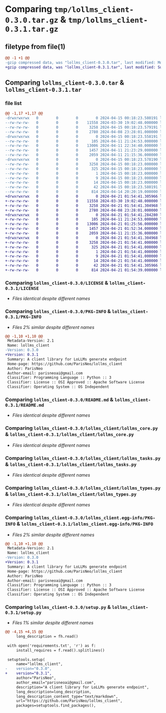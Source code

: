 # Comparing `tmp/lollms_client-0.3.0.tar.gz` & `tmp/lollms_client-0.3.1.tar.gz`

## filetype from file(1)

```diff
@@ -1 +1 @@
-gzip compressed data, was "lollms_client-0.3.0.tar", last modified: Mon Apr 15 00:18:23 2024, max compression
+gzip compressed data, was "lollms_client-0.3.1.tar", last modified: Sun Apr 21 01:54:41 2024, max compression
```

## Comparing `lollms_client-0.3.0.tar` & `lollms_client-0.3.1.tar`

### file list

```diff
@@ -1,17 +1,17 @@
-drwxrwxrwx   0        0        0        0 2024-04-15 00:18:23.580191 lollms_client-0.3.0/
--rw-rw-rw-   0        0        0    11558 2024-03-30 19:02:48.000000 lollms_client-0.3.0/LICENSE
--rw-rw-rw-   0        0        0     3258 2024-04-15 00:18:23.579191 lollms_client-0.3.0/PKG-INFO
--rw-rw-rw-   0        0        0     2780 2024-04-08 23:28:01.000000 lollms_client-0.3.0/README.md
-drwxrwxrwx   0        0        0        0 2024-04-15 00:18:23.558191 lollms_client-0.3.0/lollms_client/
--rw-rw-rw-   0        0        0      105 2024-04-11 21:24:53.000000 lollms_client-0.3.0/lollms_client/__init__.py
--rw-rw-rw-   0        0        0    13006 2024-04-11 22:34:40.000000 lollms_client-0.3.0/lollms_client/lollms_core.py
--rw-rw-rw-   0        0        0     1457 2024-04-11 21:23:29.000000 lollms_client-0.3.0/lollms_client/lollms_tasks.py
--rw-rw-rw-   0        0        0     2059 2024-04-11 21:15:36.000000 lollms_client-0.3.0/lollms_client/lollms_types.py
-drwxrwxrwx   0        0        0        0 2024-04-15 00:18:23.578190 lollms_client-0.3.0/lollms_client.egg-info/
--rw-rw-rw-   0        0        0     3258 2024-04-15 00:18:23.000000 lollms_client-0.3.0/lollms_client.egg-info/PKG-INFO
--rw-rw-rw-   0        0        0      325 2024-04-15 00:18:23.000000 lollms_client-0.3.0/lollms_client.egg-info/SOURCES.txt
--rw-rw-rw-   0        0        0        1 2024-04-15 00:18:23.000000 lollms_client-0.3.0/lollms_client.egg-info/dependency_links.txt
--rw-rw-rw-   0        0        0        9 2024-04-15 00:18:23.000000 lollms_client-0.3.0/lollms_client.egg-info/requires.txt
--rw-rw-rw-   0        0        0       14 2024-04-15 00:18:23.000000 lollms_client-0.3.0/lollms_client.egg-info/top_level.txt
--rw-rw-rw-   0        0        0       42 2024-04-15 00:18:23.580191 lollms_client-0.3.0/setup.cfg
--rw-rw-rw-   0        0        0      814 2024-04-14 20:20:19.000000 lollms_client-0.3.0/setup.py
+drwxrwxrwx   0        0        0        0 2024-04-21 01:54:41.305966 lollms_client-0.3.1/
+-rw-rw-rw-   0        0        0    11558 2024-03-30 19:02:48.000000 lollms_client-0.3.1/LICENSE
+-rw-rw-rw-   0        0        0     3258 2024-04-21 01:54:41.304968 lollms_client-0.3.1/PKG-INFO
+-rw-rw-rw-   0        0        0     2780 2024-04-08 23:28:01.000000 lollms_client-0.3.1/README.md
+drwxrwxrwx   0        0        0        0 2024-04-21 01:54:41.284280 lollms_client-0.3.1/lollms_client/
+-rw-rw-rw-   0        0        0      105 2024-04-11 21:24:53.000000 lollms_client-0.3.1/lollms_client/__init__.py
+-rw-rw-rw-   0        0        0    13006 2024-04-21 01:25:56.000000 lollms_client-0.3.1/lollms_client/lollms_core.py
+-rw-rw-rw-   0        0        0     1457 2024-04-21 01:52:34.000000 lollms_client-0.3.1/lollms_client/lollms_tasks.py
+-rw-rw-rw-   0        0        0     2059 2024-04-11 21:15:36.000000 lollms_client-0.3.1/lollms_client/lollms_types.py
+drwxrwxrwx   0        0        0        0 2024-04-21 01:54:41.304968 lollms_client-0.3.1/lollms_client.egg-info/
+-rw-rw-rw-   0        0        0     3258 2024-04-21 01:54:41.000000 lollms_client-0.3.1/lollms_client.egg-info/PKG-INFO
+-rw-rw-rw-   0        0        0      325 2024-04-21 01:54:41.000000 lollms_client-0.3.1/lollms_client.egg-info/SOURCES.txt
+-rw-rw-rw-   0        0        0        1 2024-04-21 01:54:41.000000 lollms_client-0.3.1/lollms_client.egg-info/dependency_links.txt
+-rw-rw-rw-   0        0        0        9 2024-04-21 01:54:41.000000 lollms_client-0.3.1/lollms_client.egg-info/requires.txt
+-rw-rw-rw-   0        0        0       14 2024-04-21 01:54:41.000000 lollms_client-0.3.1/lollms_client.egg-info/top_level.txt
+-rw-rw-rw-   0        0        0       42 2024-04-21 01:54:41.305966 lollms_client-0.3.1/setup.cfg
+-rw-rw-rw-   0        0        0      814 2024-04-21 01:54:39.000000 lollms_client-0.3.1/setup.py
```

### Comparing `lollms_client-0.3.0/LICENSE` & `lollms_client-0.3.1/LICENSE`

 * *Files identical despite different names*

### Comparing `lollms_client-0.3.0/PKG-INFO` & `lollms_client-0.3.1/PKG-INFO`

 * *Files 2% similar despite different names*

```diff
@@ -1,10 +1,10 @@
 Metadata-Version: 2.1
 Name: lollms_client
-Version: 0.3.0
+Version: 0.3.1
 Summary: A client library for LoLLMs generate endpoint
 Home-page: https://github.com/ParisNeo/lollms_client
 Author: ParisNeo
 Author-email: parisneoai@gmail.com
 Classifier: Programming Language :: Python :: 3
 Classifier: License :: OSI Approved :: Apache Software License
 Classifier: Operating System :: OS Independent
```

### Comparing `lollms_client-0.3.0/README.md` & `lollms_client-0.3.1/README.md`

 * *Files identical despite different names*

### Comparing `lollms_client-0.3.0/lollms_client/lollms_core.py` & `lollms_client-0.3.1/lollms_client/lollms_core.py`

 * *Files identical despite different names*

### Comparing `lollms_client-0.3.0/lollms_client/lollms_tasks.py` & `lollms_client-0.3.1/lollms_client/lollms_tasks.py`

 * *Files identical despite different names*

### Comparing `lollms_client-0.3.0/lollms_client/lollms_types.py` & `lollms_client-0.3.1/lollms_client/lollms_types.py`

 * *Files identical despite different names*

### Comparing `lollms_client-0.3.0/lollms_client.egg-info/PKG-INFO` & `lollms_client-0.3.1/lollms_client.egg-info/PKG-INFO`

 * *Files 2% similar despite different names*

```diff
@@ -1,10 +1,10 @@
 Metadata-Version: 2.1
 Name: lollms_client
-Version: 0.3.0
+Version: 0.3.1
 Summary: A client library for LoLLMs generate endpoint
 Home-page: https://github.com/ParisNeo/lollms_client
 Author: ParisNeo
 Author-email: parisneoai@gmail.com
 Classifier: Programming Language :: Python :: 3
 Classifier: License :: OSI Approved :: Apache Software License
 Classifier: Operating System :: OS Independent
```

### Comparing `lollms_client-0.3.0/setup.py` & `lollms_client-0.3.1/setup.py`

 * *Files 1% similar despite different names*

```diff
@@ -4,15 +4,15 @@
     long_description = fh.read()
 
 with open('requirements.txt', 'r') as f:
     install_requires = f.read().splitlines()
     
 setuptools.setup(
     name="lollms_client",
-    version="0.3.0",
+    version="0.3.1",
     author="ParisNeo",
     author_email="parisneoai@gmail.com",
     description="A client library for LoLLMs generate endpoint",
     long_description=long_description,
     long_description_content_type="text/markdown",
     url="https://github.com/ParisNeo/lollms_client",
     packages=setuptools.find_packages(),
```

